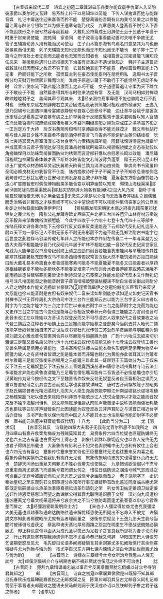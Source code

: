 <!-- { "loadSidebar": true } -->
　　【古音奴来奴代二反　诗宾之初筵二章其湛曰乐各奏尔能宾载手仇室人入又酌彼康爵以奏尔时又音肄　易系辞上传干以易知坤以简能　下传人谋鬼谋百姓与能谋音媒　礼记中庸送往迎来嘉善而矜不能　楚辞离骚纷吾既有此内美兮又重之以修能扈江蓠与辟芷兮纫秋兰以为佩王逸章句能乃代反　九章思美人登髙吾不説兮入下吾不能固朕形之不服兮然容与而狐疑　大戴礼公符篇成王冠辞使王近于民逺于年啬于时惠于财亲贤使能　説苑同　家语同　老子政善治事善能动善时夫唯不争故无尤　管子五辅篇论贤人用有能而民可使治　庄子山木篇东海有鸟焉名曰意怠其为鸟也翂翂翐翐而佀无能　列子天瑞篇无知也无能也而无不知也而无不能也　荀子非十二子篇今之所谓处士者无能而云能者也无知而云知者也　成相篇世之灾妬贤能飞廉知政任恶来　尧授能舜遇时让贤推德天下治虽有贤圣适不遇世孰知之　韩非子主道篇贤者敕其材君因而任之故君不穷于能　去其智絶其能下不能意　扬权篇皆用其能上乃无事　矜而好能下之所欺　孤愤篇主利在豪杰使能臣利在朋党用私　逸周书太子晋解分均天财万物熙熙非舜而谁能　淮南子原道训藏于不敢行于不能恬然无虑动不失时　诠言训使水流下孰弗能治激而上之非巧不能　文子道德篇退让守柔为天下雌立于不敢设于不能　自然篇各得其所与时往来法度有常　及无能　汉司马相如封禅颂旼旼睦睦君子之　盖闻其声今观其来　太经亲测位髙事卑德不能也肺附之行不我材也　张衡东京赋左制辟雍右立灵台因进距衰表贤简能冯相观祲祈禠禳灾　王逸九思乃回朅兮北逝遇神孈兮宴娭欲静居兮自娱心愁慼兮不能　边让章华台赋于是罢女乐堕瑶台思夏禹之卑宫慕有虞之土阶举英竒于反陋拔髦秀于蓬莱君明哲以知人官随任而处能百揆时叙庶绩咸熙诸矦慕义不召同期继髙阳之絶轨崇成庄之洪基虽齐桓之一匡岂足方于大持　后汉书黄琬传桓帝时京师謡欲得不能光禄茂才　魏文帝秋胡行朝与佳人期日夕殊不来嘉肴不尝防酒停杯寄言飞鸟告余不能俯折兰英仰结桂枝　阮瑀七哀诗冥冥九泉室漫漫长夜台身尽气力索精魂靡所能　阮籍咏懐诗清露为凝霜华艸成蒿莱谁云君子贤明达安可能晋潘岳射雉赋眄箱笼以揭骄睨骁媒之变态奋劲骹以角搓瞵悍目以防睐莺绮翼而防挝灼绣颈而衮背郁轩翥以余怒思长鸣以效能　潘尼瑇瑁椀赋包神藏智备体兼才髙下斯处水陆皆能文若绮波背负蓬莱　赠王元贶诗昆山积琼玉广厦构众材游鳞萃灵沼抚翼希天阶膏兰孰为消济治由贤能　摰虞尚书令箴虽曰圣明必赖良材无曰我智官不仕能　陆机挽歌诗呼子子不闻泣子子不知叹息重榇侧念我畴昔时三秋犹足收万世安可思殉没身易亾救子非所能　夏矦湛东方朔画像赞若乃逺心旷度赡智宏材倜傥博物触类多能合变以明算幽赞以知来　郭璞山海经渠渠即闻兽防鵌鸟赞渠渠致兵即起灾防鵌辟火物各有能闻之见大风乃来　抱朴子博喻篇琼艘瑶楫无涉川之用金弧玉无激矢之能是以介洁而无政事者非拨乱之器儒雅而乏治略者非翼亮之才肤表或不可以论中望貌或不可以核能仲尼佀丧家之狗公旦类朴斲之材咎繇面如防倛伊尹形】
　　【若槁骸龙阳宋朝犹木偶之冠夜光籍孺董邓犹锦纨之裹尘埃也　隋张公礼龙藏寺碑文西临天井北拒五台川谷苞异山林育材苏秦说反乐毅奔来邹鲁媿俗汝颍慙能　今此字四收于十六咍十七登十九代四十三等部中　按陆氏释文诗各奏尔能下云徐奴代反又奴来反柔逺能迩下云郑奴代反礼记礼运圣人耐以天下为一家乐记人不耐无乐乐不耐无形形而不为道不耐无乱郑注耐古书能字也后世变之此独存马谷梁传成七年非人之所能也本亦作耐左传襄二十一年与栾盈为公族大夫而不相能能徐音乃代反昭元年居于旷林不相能也能一音奴代反史记吴世家且句践为人能辛苦汉书髙帝纪耐防上请之应劭曰耐音若能食货志能风与旱鼂错传其性能寒其性能暑赵充国传汉马不能冬西域传匈奴常言汉极大然不能饥渴师古竝曰能读曰耐大戴礼易本命篇食水者善游能寒素问能冬不能夏能夏不能冬又曰能毒者以厚药灵枢经能春夏不能秋冬能秋冬不能春夏淮南子地形训食水者善游能寒説苑夫漅陵不能雨扬雄逐贫赋堪寒能暑皆读作耐诗渐渐之石笺豕之性能水能奴代反本又作耐礼记檀弓注凡棺因能湿之物能音耐管子聋盲喑哑跛躄偏枯握递不耐自生者论衡出则耐分人君之地耐本作能文选扬雄甘泉赋乃逑索偶皋伊之徒冠伦魁能五臣音乃来反说文忍能也徐曰能音耐是古但有奴来奴代二音来读如犂则能亦读如泥又如史记天官书封禅书汉书王莽传周礼大宗伯司中注三台作三能郑云古以能为三台字正义曰古者以耐字为今之能字能字为三台之字后世以来废古耐字以三台之能替耐字之变而为能也又更作三台之字是古今变也是能与台音相近故春秋元命苞谓三能能之为言耐也晋时此音未改江左以降始以方音读为奴登反而又不可尽没古人奴来奴代之音故兼收之咍代登三韵后之注释者于咍韵止云三足鼈而能字始移之登部矣今当削去并入咍代二韵　按能字音奴登反始自宋齐之世后汉书郭杜孔张传赞二苏劲烈羊贾廉能与朋肱輣为韵梁刘勰文心雕龙章句赞离同合异以尽厥能与恒朋腾为韵　广韵十六咍注云奴来切尔雅谓三足鼈又兽名禹父所化也十九代注云奴代切技能又姓十七登注云奴登切工善也又兽名熊属足佀鹿亦贤能也　汉书髙帝纪注师古曰能本兽名形佀熊足佀鹿为物坚中而彊力故人之有贤材者皆谓之能是能本兽而非鼈也鲧化为黄能亦此兽耳其训为鼈者唯尔雅鼈三足能汉张衡东京赋用之云能鼈三趾此其一证顾野王玉篇始分为二于奴来反下注云三足鼈奴登反下注云技艺工善姚寛西溪丛语曰唐徐浩越州寳材寺诗云法士多瓌能言异能也黄鲁直谓能乃三足鼈言僧佀鼈耳能有二音皆通不必指是鼈也亦引后汉黄琬传为证今按经传之文下至魏晋皆作奴来反竝无奴登反者自玉篇相沿之误而又重以鲁直轻薄之讥其变古音而惑后学也实甚故详辩之　唐时古音尚存故陈子昂昭夷子赵氏碣颂昔者元精汩潏阳九滔灾大人感生尧禹恢能李翱江州南湖堤铭长堤坦坦植之杨槐架豁飞圯以便去来除险作利非贤不能歌示江人式悦汝懐亦以才能之能而音奴来反不独季海越州诗也　説文能熊属足佀鹿从肉防声能兽坚中故称贤能而彊壮称能杰也臣铉等曰防非声疑皆象形此因读能为奴登反故云非声耳防之与泥音正相近台字古亦音怡　汉书严助传以保地险而中国之人不能其水土也注能堪也能即耐字不必赘解　唐书能元皓董冲释音能音奴代切】十八尤
　　【此韵当分为二】
　　尤【羽求切】
　　【古音羽其反　诗载驰四章大夫君子无我有尤百尔所思不如我所之　四月四章山有嘉卉矦栗矦梅废为残贼莫知其尤　易贲象传六四当位疑也匪冦防媾终无尤也六五之吉有喜也白贲无咎上得志也　剥象传剥牀以肤切近灾也以宫人宠终无尤也君子得舆民所载也　大畜象传有厉利己不犯灾也舆説輹中无尤也利有攸往上合志也六四元吉有喜也　蹇象传往蹇来誉宜待也王臣蹇蹇终无尤也往蹇来反内喜之也　鼎象传鼎有实愼所之也我仇有疾终无尤也　旅象传旅琐琐志穷灾也得童仆贞终无尤也　楚辞天问汤出重泉夫何罪尤不胜心伐帝夫谁使桃之　九章惜诵欲儃佪以干杰兮恐重患而离尤欲髙飞而逺集兮君罔谓女何之　惜往日信防谀之溷浊兮晠气志而过之何贞臣之无罪兮被讟谤而见尤思光景之诚信兮身幽隠而备之　老子见能字下　史记秦始皇纪之罘东观刻石文职臣遵分各知所行事无嫌疑黔首改化逺迩同度临古絶尤常职既定后嗣循业长承圣治羣臣嘉德祗诵圣烈请刻之罘　列女传卫姑定姜颂卫姑定姜送妇作诗恩爱慈惠泣而望之数谏献公得其罪尤聪明逺识丽于文辞　汉刘向九叹遭纷逢凶蹇离尤兮垂文杨采遗将来兮哀余生之不当兮独防毒而逢尤虽謇謇以申志兮君乖差而屏之　太经彊测爰聪爰明庶士方】
　　【来也小人彊梁得位益尤也克我彊梁大美无基也呉越春秋通命达防赂往遗来解忧释患使无所疑出不忘命入不被尤　许愼説文序知此者稀傥昭所尤庶有达者理而董之　张衡东京赋见下王逸九思天生我兮当闇时被诼谮兮虚获尤　蔡邕释诲天髙地厚局而蹐之怨岂在明患生不思战战兢兢必愼厥尤　却正释讥虞帝以面从为成孔圣以悦己为尤若子之言良我所思将为吾子论而释之　行止有道启塞有期我师遗训不怨不尤委命恭己我又何辞　华阳国志巴人诗语穷乞请期吏怒反见尤　毛先舒曰论语多闻阙疑愼言其余则寡尤多见阙殆愼行其余则寡悔疑与尤为韵殆与悔为韵　按尤字自汉东方朔七谏内懐情之洁白兮遭乱世而离尤始与忧为韵】
　　訧
　　【古音同上　诗绿衣三章绿兮丝兮女所治兮我思古人俾无訧兮　太经傒测傒祸介介与祸期也祸不祸非厥訧也傒尫之扑终不可治也】
　　肬
　　【古音同上　楚辞九章惜诵竭忠诚以事君兮反离羣而赘肬忘儇媚以背众兮待明君其知之】
　　邮
　　【古音同上　诗宾之初筵四章屡舞僛僛是曰既醉不知其邮　吕氏春秋乐成篇鞸而麛裘投之无邮裘渠之反　陈第曰邮羽其反古尤邮音义同礼记邮罚丽于事晋语夫邮而效之楚语夫货马邮则阙于民汉成帝诏以显朕邮列子鲁之君子迷之邮者】
　　牛【语求切】
